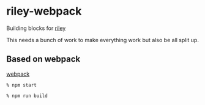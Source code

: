 # riley-webpack

Building blocks for [riley](https://github.com/rileybathurst/riley)

This needs a bunch of work to make everything work but also be all split up.

## Based on webpack
[webpack](https://github.com/webpack)

```% npm start```

```% npm run build```
